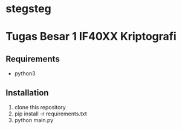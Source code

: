 # stegsteg
# Tugas Besar 1 IF40XX Kriptografi

## Requirements
  - python3

## Installation
  1. clone this repository
  2. pip install -r requirements.txt
  3. python main.py
